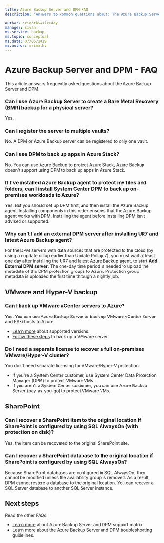 ```yaml
---
title: Azure Backup Server and DPM FAQ
description: 'Answers to common questions about: The Azure Backup Server and DPM.'

author: srinathvasireddy
manager: sivan
ms.service: backup
ms.topic: conceptual
ms.date: 07/05/2019
ms.author: srinathv
---
```


# Azure Backup Server and DPM - FAQ
This article answers frequently asked questions about the Azure Backup Server and DPM.

### Can I use Azure Backup Server to create a Bare Metal Recovery (BMR) backup for a physical server? <br/>
Yes.

### Can I register the server to multiple vaults?
No. A DPM or Azure Backup server can be registered to only one vault.


### Can I use DPM to back up apps in Azure Stack?
No. You can use Azure Backup to protect Azure Stack, Azure Backup doesn't support using DPM to back up apps in Azure Stack.

### If I've installed Azure Backup agent to protect my files and folders, can I install System Center DPM to back up on-premises workloads to Azure?
Yes. But you should set up DPM first, and then install the Azure Backup agent.  Installing components in this order ensures that the Azure Backup agent works with DPM. Installing the agent before installing DPM isn't advised or supported.

### Why can’t I add an external DPM server after installing UR7 and latest Azure Backup agent?
For the DPM servers with data sources that are protected to the cloud (by using an update rollup earlier than Update Rollup 7), you must wait at least one day after installing the UR7 and latest Azure Backup agent, to start **Add External DPM server**. The one-day time period is needed to upload the metadata of the DPM protection groups to Azure. Protection group metadata is uploaded the first time through a nightly job.

## VMware and Hyper-V backup

### Can I back up VMware vCenter servers to Azure?
Yes. You can use Azure Backup Server to back up VMware vCenter Server and ESXi hosts to Azure.

- [Learn more](backup-mabs-protection-matrix.md) about supported versions.
- [Follow these steps](backup-azure-backup-server-vmware.md) to back up a VMware server.

### Do I need a separate license to recover a full on-premises VMware/Hyper-V cluster?
You don't need separate licensing for VMware/Hyper-V protection.

- If you're a System Center customer, use System Center Data Protection Manager (DPM) to protect VMware VMs.
- If you aren't a System Center customer, you can use Azure Backup Server (pay-as-you-go) to protect VMware VMs.


## SharePoint

### Can I recover a SharePoint item to the original location if SharePoint is configured by using SQL AlwaysOn (with protection on disk)?
Yes, the item can be recovered to the original SharePoint site.

### Can I recover a SharePoint database to the original location if SharePoint is configured by using SQL AlwaysOn?
Because SharePoint databases are configured in SQL AlwaysOn, they cannot be modified unless the availability group is removed. As a result, DPM cannot restore a database to the original location. You can recover a SQL Server database to another SQL Server instance.

## Next steps

Read the other FAQs:

- [Learn more](backup-support-matrix-mabs-dpm.md) about Azure Backup Server and DPM support matrix.
- [Learn more](backup-azure-mabs-troubleshoot.md) about the Azure Backup Server and DPM troubleshooting guidelines.
